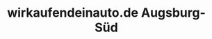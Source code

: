 ---
title: "wirkaufendeinauto.de Augsburg-Süd"
url: /augsburg/wirkaufendeinauto-de-augsburg-sued/
shop: Autohaus
---